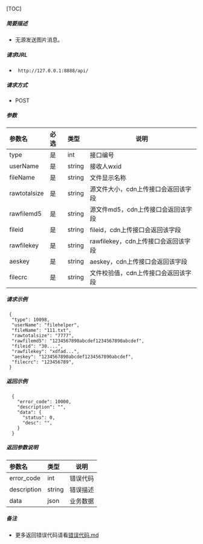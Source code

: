 [TOC]

##### 简要描述

- 无源发送图片消息。

##### 请求URL

- ` http://127.0.0.1:8888/api/`

##### 请求方式

- POST

##### 参数

| 参数名          | 必选 | 类型     | 说明                       |   
|:-------------|:---|:-------|--------------------------|   
| type         | 是  | int    | 接口编号                     |   
| userName     | 是  | string | 接收人wxid                  |   
| fileName     | 是  | string | 文件显示名称                   |   
| rawtotalsize | 是  | string | 源文件大小，cdn上传接口会返回该字段      |   
| rawfilemd5   | 是  | string | 源文件md5，cdn上传接口会返回该字段     |   
| fileid       | 是  | string | fileid，cdn上传接口会返回该字段     |   
| rawfilekey   | 是  | string | rawfilekey，cdn上传接口会返回该字段 |   
| aeskey       | 是  | string | aeskey，cdn上传接口会返回该字段     |   
| filecrc      | 是  | string | 文件校验值，cdn上传接口会返回该字段      |   

##### 请求示例

```
 {
  "type": 10098,
  "userName": "filehelper",
  "fileName": "111.txt",
  "rawtotalsize": "7777",
  "rawfilemd5": "1234567890abcdef1234567890abcdef",
  "fileid": "30....",
  "rawfilekey": "xdfad...",
  "aeskey": "1234567890abcdef1234567890abcdef",
  "filecrc": "123456789",
 }

```

##### 返回示例

``` 
  {
    "error_code": 10000,
    "description": "",
    "data": {
      "status": 0,
      "desc": "",
    }
  }
```

##### 返回参数说明

| 参数名         | 类型     | 说明   |   
|:------------|:-------|------|   
| error_code  | int    | 错误代码 |   
| description | string | 错误描述 |   
| data        | json   | 业务数据 |   

##### 备注

- 更多返回错误代码请看[错误代码.md](../错误代码.md)






